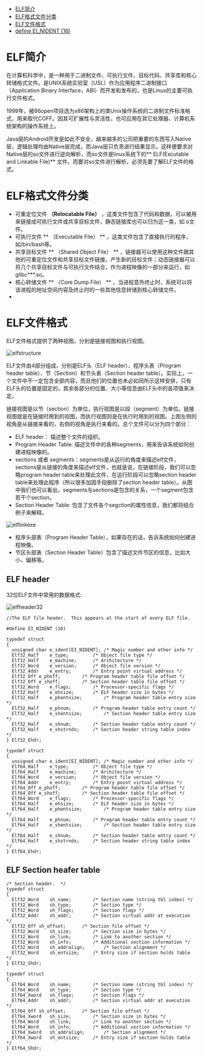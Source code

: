 <!-- TOC depthFrom:1 depthTo:1 withLinks:1 updateOnSave:1 orderedList:0 -->

- [ELF简介](#elf简介)
- [ELF格式文件分类](#elf格式文件分类)
- [ELF文件格式](#elf文件格式)
- [define EI_NIDENT (16)](#define-einident-16)

<!-- /TOC -->

# ELF简介

在计算机科学中，是一种用于二进制文件、可执行文件、目标代码、共享库和核心转储格式文件。是UNIX系统实验室（USL）作为应用程序二进制接口（Application Binary Interface，ABI）而开发和发布的，也是Linux的主要可执行文件格式。<br />

1999年，被86open项目选为x86架构上的类Unix操作系统的二进制文件标准格式，用来取代COFF。因其可扩展性与灵活性，也可应用在其它处理器、计算机系统架构的操作系统上。

Java层的Android开发是如此不安全，越来越多的公司把重要的东西写入Native层，逻辑处理均由Native层完成，而Java层只负责进行结果显示。这样便要求对Native层的so文件进行逆向解析，而so文件是linux系统下的** ELF(Excutable and Linkable File)** 文件。而要对so文件进行解析，必须先要了解ELF文件的格式。

# ELF格式文件分类

* 可重定位文件 **（Relocatable File）** ，这类文件包含了代码和数据，可以被用来链接成可执行文件或共享目标文件，静态链接库也可以归为这一类，如.o文件。
* 可执行文件 ** （Executable File） ** ，这类文件包含了直接执行的程序，如/bin/bash等。
* 共享目标文件 ** （Shared Object File） ** ，链接器可以使用这种文件跟其他的可重定位文件和共享目标文件链接，产生新的目标文件；动态链接器可以将几个共享目标文件与可执行文件结合，作为进程映像的一部分来运行，如glibc***.so。
* 核心转储文件 ** （Core Dump File） ** ，当进程意外终止时，系统可以将该进程的地址空间内容及终止时的一些其他信息转储到核心转储文件。
*

# ELF文件格式

ELF文件格式提供了两种视图，分别是链接视图和执行视图。

![elfstructure](https://github.com/yifengyou/ELF-Parser/blob/master/image/elfstructure.png)

ELF文件由4部分组成，分别是ELF头（ELF header）、程序头表（Program header table）、节（Section）和节头表（Section header table）。实际上，一个文件中不一定包含全部内容，而且他们的位置也未必如同所示这样安排，只有ELF头的位置是固定的，其余各部分的位置、大小等信息由ELF头中的各项值来决定。


链接视图是以节（section）为单位，执行视图是以段（segment）为单位。链接视图就是在链接时用到的视图，而执行视图则是在执行时用到的视图。上图左侧的视角是从链接来看的，右侧的视角是执行来看的。总个文件可以分为四个部分：

- ELF header： 描述整个文件的组织。
- Program Header Table: 描述文件中的各种segments，用来告诉系统如何创建进程映像的。
- sections 或者 segments：segments是从运行的角度来描述elf文件，sections是从链接的角度来描述elf文件，也就是说，在链接阶段，我们可以忽略program header table来处理此文件，在运行阶段可以忽略section header table来处理此程序（所以很多加固手段删除了section header table）。从图中我们也可以看出，segments与sections是包含的关系，一个segment包含若干个section。
- Section Header Table: 包含了文件各个segction的属性信息，我们都将结合例子来解释。

![elflinkexe](https://github.com/yifengyou/ELF-Parser/blob/master/image/elflinkexe.png)

- 程序头部表（Program Header Table），如果存在的话，告诉系统如何创建进程映像。
- 节区头部表（Section Header Table）包含了描述文件节区的信息，比如大小、偏移等。

## ELF header

32位ELF文件中常用的数据格式:

![elfheader32](https://github.com/yifengyou/ELF-Parser/blob/master/image/elfheader32.png)

~~~
//The ELF file header.  This appears at the start of every ELF file.

#define EI_NIDENT (16)

typedef struct
{
  unsigned char	e_ident[EI_NIDENT];	/* Magic number and other info */
  Elf32_Half	e_type;			/* Object file type */
  Elf32_Half	e_machine;		/* Architecture */
  Elf32_Word	e_version;		/* Object file version */
  Elf32_Addr	e_entry;		/* Entry point virtual address */
  Elf32_Off	e_phoff;		/* Program header table file offset */
  Elf32_Off	e_shoff;		/* Section header table file offset */
  Elf32_Word	e_flags;		/* Processor-specific flags */
  Elf32_Half	e_ehsize;		/* ELF header size in bytes */
  Elf32_Half	e_phentsize;		/* Program header table entry size */
  Elf32_Half	e_phnum;		/* Program header table entry count */
  Elf32_Half	e_shentsize;		/* Section header table entry size */
  Elf32_Half	e_shnum;		/* Section header table entry count */
  Elf32_Half	e_shstrndx;		/* Section header string table index */
} Elf32_Ehdr;

typedef struct
{
  unsigned char	e_ident[EI_NIDENT];	/* Magic number and other info */
  Elf64_Half	e_type;			/* Object file type */
  Elf64_Half	e_machine;		/* Architecture */
  Elf64_Word	e_version;		/* Object file version */
  Elf64_Addr	e_entry;		/* Entry point virtual address */
  Elf64_Off	e_phoff;		/* Program header table file offset */
  Elf64_Off	e_shoff;		/* Section header table file offset */
  Elf64_Word	e_flags;		/* Processor-specific flags */
  Elf64_Half	e_ehsize;		/* ELF header size in bytes */
  Elf64_Half	e_phentsize;		/* Program header table entry size */
  Elf64_Half	e_phnum;		/* Program header table entry count */
  Elf64_Half	e_shentsize;		/* Section header table entry size */
  Elf64_Half	e_shnum;		/* Section header table entry count */
  Elf64_Half	e_shstrndx;		/* Section header string table index */
} Elf64_Ehdr;
~~~


## ELF Section heafer table

```
/* Section header.  */
typedef struct
{
  Elf32_Word	sh_name;		/* Section name (string tbl index) */
  Elf32_Word	sh_type;		/* Section type */
  Elf32_Word	sh_flags;		/* Section flags */
  Elf32_Addr	sh_addr;		/* Section virtual addr at execution */
  Elf32_Off	sh_offset;		/* Section file offset */
  Elf32_Word	sh_size;		/* Section size in bytes */
  Elf32_Word	sh_link;		/* Link to another section */
  Elf32_Word	sh_info;		/* Additional section information */
  Elf32_Word	sh_addralign;		/* Section alignment */
  Elf32_Word	sh_entsize;		/* Entry size if section holds table */
} Elf32_Shdr;

typedef struct
{
  Elf64_Word	sh_name;		/* Section name (string tbl index) */
  Elf64_Word	sh_type;		/* Section type */
  Elf64_Xword	sh_flags;		/* Section flags */
  Elf64_Addr	sh_addr;		/* Section virtual addr at execution */
  Elf64_Off	sh_offset;		/* Section file offset */
  Elf64_Xword	sh_size;		/* Section size in bytes */
  Elf64_Word	sh_link;		/* Link to another section */
  Elf64_Word	sh_info;		/* Additional section information */
  Elf64_Xword	sh_addralign;		/* Section alignment */
  Elf64_Xword	sh_entsize;		/* Entry size if section holds table */
} Elf64_Shdr;

```
